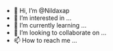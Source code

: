 - 👋 Hi, I’m @Nildaxap
- 👀 I’m interested in ...
- 🌱 I’m currently learning ...
- 💞️ I’m looking to collaborate on ...
- 📫 How to reach me ...

<!---
Nildaxap/Nildaxap is a ✨ special ✨ repository because its `README.md` (this file) appears on your GitHub profile.
You can click the Preview link to take a look at your changes.
--->
